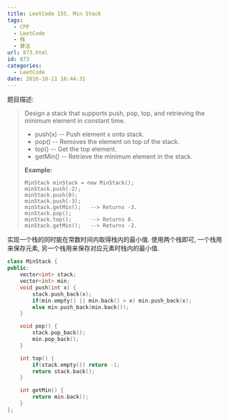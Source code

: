 ```yaml
---
title: LeetCode 155. Min Stack
tags:
  - CPP
  - LeetCode
  - 栈
  - 算法
url: 873.html
id: 873
categories:
  - LeetCode
date: 2016-10-11 16:44:31
---
```

题目描述:

> Design a stack that supports push, pop, top, and retrieving the minimum element in constant time.
>
> - push(x) -- Push element x onto stack.
> - pop() -- Removes the element on top of the stack.
> - top() -- Get the top element.
> - getMin() -- Retrieve the minimum element in the stack.
>
> **Example:**
>
> ```
> MinStack minStack = new MinStack();
> minStack.push(-2);
> minStack.push(0);
> minStack.push(-3);
> minStack.getMin();   --> Returns -3.
> minStack.pop();
> minStack.top();      --> Returns 0.
> minStack.getMin();   --> Returns -2.
> ```

实现一个栈的同时能在常数时间内取得栈内的最小值. 使用两个栈即可, 一个栈用来保存元素, 另一个栈用来保存对应元素时栈内的最小值.

```cpp
class MinStack {
public:
    vector<int> stack;
    vector<int> min;
    void push(int x) {
        stack.push_back(x);
        if(min.empty() || min.back() > x) min.push_back(x);
        else min.push_back(min.back());
    }

    void pop() {
        stack.pop_back();
        min.pop_back();
    }

    int top() {
        if(stack.empty()) return -1;
        return stack.back();
    }

    int getMin() {
        return min.back();
    }
};
```

